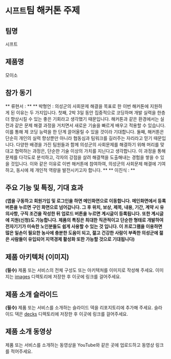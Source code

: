 # `시프트`팀 해커톤 주제

## 팀명

시프트

## 제품명

모이소

## 참가 동기

** 류현서 : **
** 박형언 : 의성군의 사회문제 해결을 목표로 한 이번 해커톤에 지원하게 된 이유는 두 가지입니다. 첫째, 2박 3일 동안 집중적으로 코딩하며 개발 실력을 한층 더 향상시킬 수 있는 좋은 기회라고 생각했기 때문입니다. 해커톤과 같은 환경에서는 실전과 같은 문제 해결 과정을 거치면서 새로운 기술을 빠르게 배우고 적용할 수 있습니다. 이를 통해 제 코딩 능력을 한 단계 끌어올릴 수 있을 것이라 기대합니다. 둘째, 해커톤은 단순히 개인의 실력 향상뿐만 아니라 협동심과 팀워크를 길러주는 자리라고 믿기 때문입니다. 다양한 배경을 가진 팀원들과 함께 의성군의 사회문제를 해결하기 위해 머리를 맞대고 협력하는 과정은, 단순한 기술 이상의 가치를 지닌다고 생각합니다. 이 과정을 통해 문제를 다각도로 분석하고, 각자의 강점을 살려 해결책을 도출해내는 경험을 쌓을 수 있을 것입니다. 이와 같은 이유로 이번 해커톤에 참여하여, 의성군의 사회문제 해결에 기여하고, 동시에 제 개인적 역량을 발전시키고자 합니다. **
** 이진식 : **


## 주요 기능 및 특징, 기대 효과

**(앱을 구동하고 회원가입 및 로그인을 하면 메인화면으로 이동합니다. 메인화면에서 등록 버튼을 누르면 구인 화면으로 넘어갑니다. 그 후 위치, 보상, 제목, 내용, 기간, 계약 시 유의사항, 구직 조건을 작성한 뒤 업로드 버튼을 누르면 계시글이 등록됩니다. 또한 계시글에 지원(신청)도 가능합니다. 제품의 특징은 최대한 직관적이고 단순한 형태로 개발하여 전자기기가 미숙한 노인분들도 쉽게 사용할 수 있는 것 입니다. 이 프로그램을 이용하면 많은 일손이 필요한 농사에 충분한 도움이 되고, 젊고 건강한 사람이 부족한 의성군에 젊은 사람들이 유입되어 지역경제 활성화 또한 가능할 것으로 기대됩니다)**

## 제품 아키텍처 (이미지)

**(필수)** 제품 또는 서비스의 전체 구성도 또는 아키텍처를 이미지로 작성해 주세요. 이미지는 [images](./images) 디렉토리에 저장한 후 이곳에 링크를 걸어주세요.

## 제품 소개 슬라이드

**(필수)** 제품 또는 서비스를 소개하는 슬라이드 덱을 리포지토리에 추가해 주세요. 슬라이드 덱은 [decks](./decks) 디렉토리에 저장한 후 이곳에 링크를 걸어주세요.

## 제품 소개 동영상

제품 또는 서비스를 소개하는 동영상을 YouTube와 같은 곳에 업로드하고 동영상 링크를 적어주세요.
